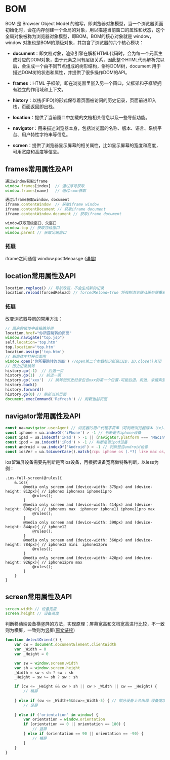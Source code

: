 # BOM
BOM 是 Browser Object Model 的缩写，即浏览器对象模型，当一个浏览器页面初始化时，会在内存创建一个全局的对象，用以描述当前窗口的属性和状态，这个全局对象被称为浏览器对象模型，即BOM。BOM的核心对象就是 window，window 对象也是BOM的顶级对象，其包含了浏览器的六个核心模块：

- **document**：即文档对象，渲染引擎在解析HTML代码时，会为每一个元素生成对应的DOM对象，由于元素之间有层级关系，因此整个HTML代码解析完以后，会生成一个由不同节点组成的树形结构，俗称DOM树，document 用于描述DOM树的状态和属性，并提供了很多操作DOM的API。
  
- **frames**：HTML 子框架，即在浏览器里嵌入另一个窗口，父框架和子框架拥有独立的作用域和上下文。
  
- **history**：以栈(FIFO)的形式保存着页面被访问的历史记录，页面前进即入栈，页面返回即出栈。
  
- **location**：提供了当前窗口中加载的文档相关信息以及一些导航功能。
  
- **navigator**：用来描述浏览器本身，包括浏览器的名称、版本、语言、系统平台、用户特性字符串等信息。
  
- **screen**：提供了浏览器显示屏幕的相关属性，比如显示屏幕的宽度和高度，可用宽度和高度等信息。

## frames常用属性及API

``` js
通过window获取iframe
window.frames[index]  // 通过序号获取
window.frames[name]   // 通过name获取

通过iframe获取window、document
iframe.contentWindow  // 获取iframe window
iframe.contentDocument // 获取iframe document
iframe.contentWindow.document // 获取iframe document

window获取顶级窗口、父窗口
window.top // 获取顶级窗口
window.parent // 获取父级窗口
```

### 拓展
iframe之间通信 window.postMeaasge ([详信](https://developer.mozilla.org/zh-CN/docs/Web/API/Window/postMessage))

## location常用属性及API

``` js
location.replace() // 导航改变，不会生成新的记录
location.reload(forcedReload) // forcedReload=true 将强制浏览器从服务器重新获取当前页面资源，而不是从浏览器的缓存中读取(但页面引用的资源还是可能使用缓存)，如果取值为 forcedReload=false 或不传该参数时，浏览器则可能会从缓存中读取当前页面
```

### 拓展
改变浏览器导航的常用方法：
``` js
// 原来的窗体中直接跳转用
location.href="你所要跳转的页面"
window.navigate("top.jsp")
self.location='top.htm'
top.location='top.htm'
location.assign('top.htm')
// 新窗体中打开页面用
window.open('你所要跳转的页面') //open第二个参数标识新窗口ID，ID.close()关闭
// 历史记录跳转
history.go(-1)  // 后退一页
history.go(1)  // 前进一页
history.go('xxx')  // 跳转到历史纪录包含xxx的第一个位置-可能后退、前进，未搜索到什么也不做
history.back()
history.forward()
history.go(0) // 刷新当前页面
document.execCommand('Refresh') // 刷新当前页面
```

## navigator常用属性及API

``` js
const ua=navigator.userAgent // 浏览器的用户代理字符串（可判断浏览器版本（ie）、判断操作系统（android\IOS\pc））
const iphone = ua.indexOf('iPhone') > -1 // 判断是否iphone设备
const ipad = ua.indexOf('iPad') > -1 || (navigator.platform === 'MacIntel' && navigator.maxTouchPoints > 1) // 判断是否ipad设备
const ipod = ua.indexOf('iPod') > -1 // 判断是否ipod设备
const android = ua.indexOf('Android') > -1 // 判断是否android设备
const iosVer = ua.toLowerCase().match(/cpu iphone os (.*?) like mac os/)[1]
```

ios留海屏设备需要先判断是否ios设备，再根据设备宽高做特殊判断，以less为例：
``` less
.ios-full-screen(@rules){
    &.ios{
        @media only screen and (device-width: 375px) and (device-height: 812px){ // iphonex iphonexs iphone11pro
            @rules();
        }
        @media only screen and (device-width: 414px) and (device-height: 896px){ // iphonexs max  iphonexr iphone11 iphone11pro max
            @rules();
        }
        @media only screen and (device-width: 390px) and (device-height: 844px){ // iphone12 
            @rules();
        }
        @media only screen and (device-width: 360px) and (device-height: 784px){ // iphone12 mini  iphone12pro
            @rules();
        }
        @media only screen and (device-width: 428px) and (device-height: 926px){ // iphone12pro max
            @rules();
        }
    }
}
```

## screen常用属性及API

``` js
screen.width // 设备宽度
screen.height // 设备高度
```

判断移动端设备横竖屏的方法，实现原理：屏幕宽高和文档宽高进行比较，不一致则为横屏，一致则为竖屏([原文链接](https://jelly.jd.com/article/6006b1045b6c6a01506c87db))

``` js
function detectOrient() {
	var cw = document.documentElement.clientWidth
	var _Width = 0
	var _Height = 0

	var sw = window.screen.width
	var sh = window.screen.height
	_Width = sw < sh ? sw : sh
	_Height = sw >= sh ? sw : sh

	if (cw <= _Height && cw > sh || cw > _Width || cw == _Height) {
		// 横屏
		
	} else if (cw <= _Width+5&&cw>=_Width-5) { // 部分设备上会出现 设备宽度与文档宽度不一致的情况，需要5px误差范围
		// 竖屏
		
	} else if ('orientation' in window) {
		var orientation = window.orientation
		if (orientation == 0 || orientation == 180) {
			// 竖屏
		} else if (orientation == 90 || orientation == -90) {
			// 横屏
		} 
	}
}
```
